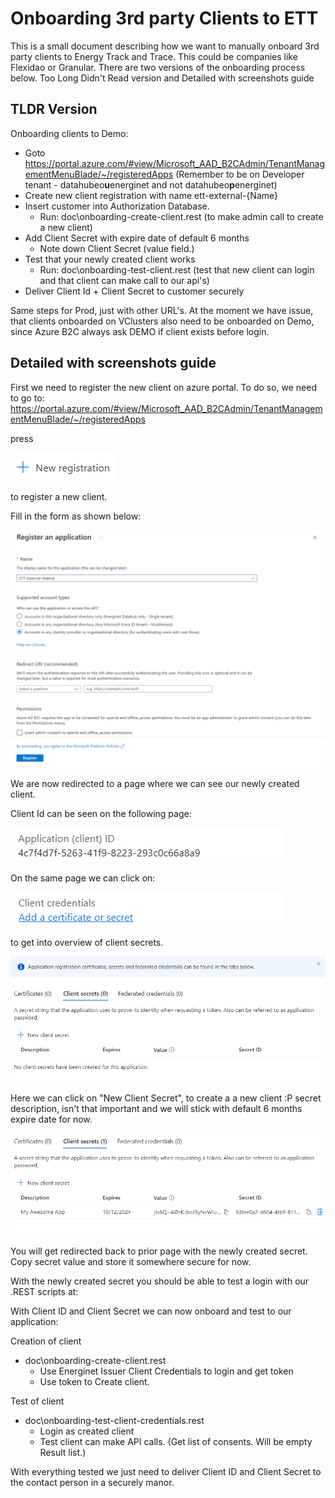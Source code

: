 # Onboarding 3rd party Clients to ETT

This is a small document describing how we want to manually onboard 3rd party clients to Energy Track and Trace. This could be companies like Flexidao or Granular. There are two versions of the onboarding process below. Too Long Didn't Read version and Detailed with screenshots guide

## TLDR Version

Onboarding clients to Demo:

* Goto <https://portal.azure.com/#view/Microsoft_AAD_B2CAdmin/TenantManagementMenuBlade/~/registeredApps> (Remember to be on Developer tenant - datahubeo**u**energinet and not datahubeo**p**energinet)
* Create new client registration with name ett-external-{Name}
* Insert customer into Authorization Database.
  * Run: doc\onboarding-create-client.rest (to make admin call to create a new client)
* Add Client Secret with expire date of default 6 months
  * Note down Client Secret (value field.)
* Test that your newly created client works
  * Run: doc\onboarding-test-client.rest (test that new client can login and that client can make call to our api's)
* Deliver Client Id + Client Secret to customer securely

Same steps for Prod, just with other URL's. At the moment we have issue, that clients onboarded on VClusters also need to be onboarded on Demo, since Azure B2C always ask DEMO if client exists before login.

## Detailed with screenshots guide

First we need to register the new client on azure portal. To do so, we need to go to: <https://portal.azure.com/#view/Microsoft_AAD_B2CAdmin/TenantManagementMenuBlade/~/registeredApps>

press

![New registration](new_registration.png)

to register a new client.

Fill in the form as shown below:

![register client](register-client.png)

We are now redirected to a page where we can see our newly created client.

Client Id can be seen on the following page:

![client id](client_id.png)

On the same page we can click on:

![client credentials link](client_credentials_link.png)

to get into overview of client secrets.

![client secrtes](client_secrets.png)

Here we can click on "New Client Secret", to create a a new client :P secret description, isn't that important and we will stick with default 6 months expire date for now.

![save secret](save_secret.png)

You will get redirected back to prior page with the newly created secret. Copy secret value and store it somewhere secure for now.

With the newly created secret you should be able to test a login with our .REST scripts at:

With Client ID and Client Secret we can now onboard and test to our application:

Creation of client

* doc\onboarding-create-client.rest
  * Use Energinet Issuer Client Credentials to login and get token
  * Use token to Create client.

Test of client

* doc\onboarding-test-client-credentials.rest
  * Login as created client
  * Test client can make API calls. (Get list of consents. Will be empty Result list.)

With everything tested we just need to deliver Client ID and Client Secret to the contact person in a securely manor.
